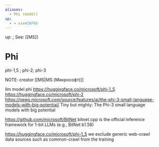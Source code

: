 ```yaml
---
aliases:
  - Phi (model) 
up:
  - - xxx#INFRA
---
```

up:  ; See: [[MS]]
# Phi
phi-1,5 ; phi-2; phi-3

NOTE: creator [[MS|MS (Микрософт)]]



llm model phi
https://huggingface.co/microsoft/phi-1_5
https://huggingface.co/microsoft/phi-2
https://news.microsoft.com/source/features/ai/the-phi-3-small-language-models-with-big-potential/   Tiny but mighty: The Phi-3 small language models with big potential

https://github.com/microsoft/BitNet
bitnet.cpp is the official inference framework for 1-bit LLMs (e.g., BitNet b1.58)


https://huggingface.co/microsoft/phi-1_5
we exclude generic web-crawl data sources such as common-crawl from the training





